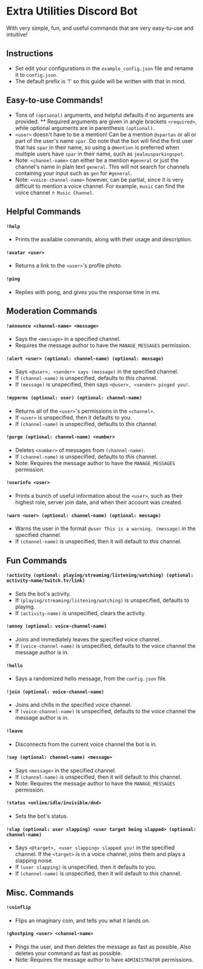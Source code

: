 # Extra Utilities Discord Bot
With very simple, fun, and useful commands that are very easy-tu-use and intuitive!

## Instructions
* Set edit your configurations in the `example_config.json` file and rename it to `config.json`.
* The default prefix is '!' so this guide will be written with that in mind.

## Easy-to-use Commands!
* Tons of `(optional)` arguments, and helpful defaults if no arguments are provided.
** Required arguments are given in angle brackets `<required>`, while optional arguments are in parenthesis `(optional)`.
* `<user>` doesn't have to be a mention! Can be a mention `@spartan` or all or part of the user's name `spar`. Do note that the bot will find the first user that has `spar` in their name, so using a `@mention` is preferred when multiple users have `spar` in their name, such as `jealousparkingspot`.
* Note: `<channel-name>` can either be a mention `#general` or just the channel's name in plain text `general`. This will not search for channels containing your input such as `gen` for `#general`.
* Note: `<voice-channel-name>` however, can be partial, since it is very difficult to mention a voice channel. For example, `music` can find the voice channel `♬ Music Channel`.

## Helpful Commands

#### `!help`
* Prints the available commands, along with their usage and description.

#### `!avatar <user>`
* Returns a link to the `<user>`'s profile photo. 

#### `!ping`
* Replies with pong, and gives you the response time in ms.

## Moderation Commands

#### `!announce <channel-name> <message>`
* Says the `<message>` in a specified channel.
* Requires the message author to have the `MANAGE_MESSAGES` permission.

#### `!alert <user> (optional: channel-name) (optional: message)`
* Says `<@user>, <sender> says (message)` in the specified channel.
* If `(channel-name)` is unspecified, defaults to *this* channel.
* If `(message)` is unspecified, then says `<@user>, <sender> pinged you!`.

#### `!myperms (optional: user) (optional: channel-name)`
* Returns all of the `<user>`'s permissions in the `<channel>`.
* If `<user>` is unspecified, then it defaults to you.
* If `(channel-name)` is unspecified, defaults to *this* channel.

#### `!purge (optional: channel-name) <number>`
* Deletes `<number>` of messages from `(channel-name)`.
* If `(channel-name)` is unspecified, defaults to *this* channel.
* Note: Requires the message author to have the `MANAGE_MESSAGES` permission.

#### `!userinfo <user>`
* Prints a bunch of useful information about the `<user>`, such as their highest role, server join date, and when their account was created.

#### `!warn <user> (optional: channel-name) (optional: message)`
* Warns the user in the format `@user This is a warning. (message)` in the specified channel.
* If `(channel-name)` is unspecified, then it will default to *this* channel.

## Fun Commands

#### `!activity (optional: playing/streaming/listening/watching) (optional: activity-name/twitch.tv/link)`
* Sets the bot's activity.
* If `(playing/streaming/listening/watching)` is unspecified, defaults to playing.
* If `(activity-name)` is unspecified, clears the activity.

#### `!annoy (optional: voice-channel-name)`
* Joins and immediately leaves the specified voice channel.
* If `(voice-channel-name)` is unspecified, defaults to the voice channel the message author is in.

#### `!hello`
* Says a randomized hello message, from the `config.json` file.

#### `!join (optional: voice-channel-name)`
* Joins and chills in the specified voice channel.
* If `(voice-channel-name)` is unspecified, defaults to the voice channel the message author is in.

#### `!leave`
* Disconnects from the current voice channel the bot is in.

#### `!say (optional: channel-name) <message>`
* Says `<message>` in the specified channel.
* If `(channel-name)` is unspecified, then it will default to *this* channel.
* Note: Requires the message author to have the `MANAGE_MESSAGES` permission.

#### `!status <online/idle/invisible/dnd>`
* Sets the bot's status.

#### `!slap (optional: user slapping) <user target being slapped> (optional: channel-name)`
* Says `<@target>, <user slapping> slapped you!` in the specified channel. If the `<target>` is in a voice channel, joins them and plays a slapping noise. 
* If `(user slapping)` is unspecified, then it defaults to you.
* If `(channel-name)` is unspecified, then it will default to *this* channel.

## Misc. Commands

#### `!coinflip`
* Flips an imaginary coin, and tells you what it lands on.

#### `!ghostping <user> <channel-name>`
* Pings the user, and then deletes the message as fast as possible. Also deletes your command as fast as possible.
* Note: Requires the message author to have `ADMINISTRATOR` permissions.
